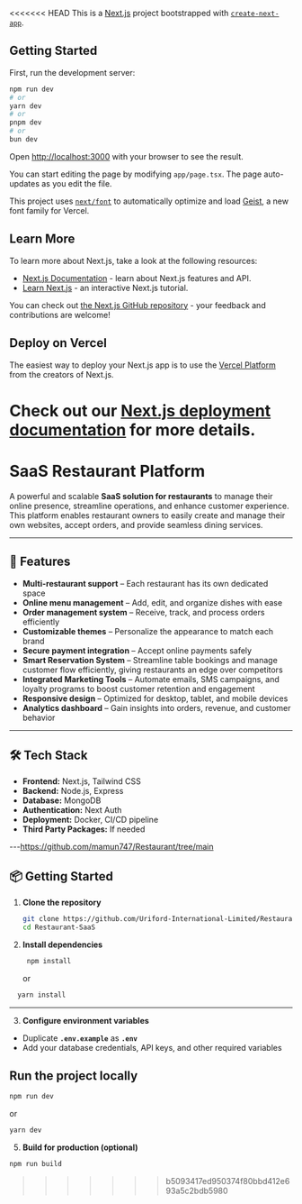 <<<<<<< HEAD
This is a [Next.js](https://nextjs.org) project bootstrapped with [`create-next-app`](https://nextjs.org/docs/app/api-reference/cli/create-next-app).

## Getting Started

First, run the development server:

```bash
npm run dev
# or
yarn dev
# or
pnpm dev
# or
bun dev
```

Open [http://localhost:3000](http://localhost:3000) with your browser to see the result.

You can start editing the page by modifying `app/page.tsx`. The page auto-updates as you edit the file.

This project uses [`next/font`](https://nextjs.org/docs/app/building-your-application/optimizing/fonts) to automatically optimize and load [Geist](https://vercel.com/font), a new font family for Vercel.

## Learn More

To learn more about Next.js, take a look at the following resources:

- [Next.js Documentation](https://nextjs.org/docs) - learn about Next.js features and API.
- [Learn Next.js](https://nextjs.org/learn) - an interactive Next.js tutorial.

You can check out [the Next.js GitHub repository](https://github.com/vercel/next.js) - your feedback and contributions are welcome!

## Deploy on Vercel

The easiest way to deploy your Next.js app is to use the [Vercel Platform](https://vercel.com/new?utm_medium=default-template&filter=next.js&utm_source=create-next-app&utm_campaign=create-next-app-readme) from the creators of Next.js.

Check out our [Next.js deployment documentation](https://nextjs.org/docs/app/building-your-application/deploying) for more details.
=======
# SaaS Restaurant Platform

A powerful and scalable **SaaS solution for restaurants** to manage their online presence, streamline operations, and enhance customer experience. This platform enables restaurant owners to easily create and manage their own websites, accept orders, and provide seamless dining services.

---

## 🚀 Features

- **Multi-restaurant support** – Each restaurant has its own dedicated space  
- **Online menu management** – Add, edit, and organize dishes with ease  
- **Order management system** – Receive, track, and process orders efficiently  
- **Customizable themes** – Personalize the appearance to match each brand  
- **Secure payment integration** – Accept online payments safely
- **Smart Reservation System** – Streamline table bookings and manage customer flow efficiently, giving restaurants an edge over competitors  
- **Integrated Marketing Tools** – Automate emails, SMS campaigns, and loyalty programs to boost customer retention and engagement
- **Responsive design** – Optimized for desktop, tablet, and mobile devices  
- **Analytics dashboard** – Gain insights into orders, revenue, and customer behavior  

---

## 🛠 Tech Stack

- **Frontend:** Next.js, Tailwind CSS  
- **Backend:** Node.js, Express  
- **Database:** MongoDB  
- **Authentication:** Next Auth
- **Deployment:** Docker, CI/CD pipeline
- **Third Party Packages:** If needed

---https://github.com/mamun747/Restaurant/tree/main

## 📦 Getting Started

1. **Clone the repository**
   ```bash
   git clone https://github.com/Uriford-International-Limited/Restaurant-SaaS.git
   cd Restaurant-SaaS

   
2. **Install dependencies**
   ```bash
    npm install
   ```
   or
  ```bash
    yarn install
```

---

3. **Configure environment variables**

- Duplicate **`.env.example`** as **`.env`**
- Add your database credentials, API keys, and other required variables

## Run the project locally
```bash
npm run dev
```
or
```bash
yarn dev
```

5. **Build for production (optional)**
```bash
npm run build
```
>>>>>>> b5093417ed950374f80bbd412e693a5c2bdb5980
